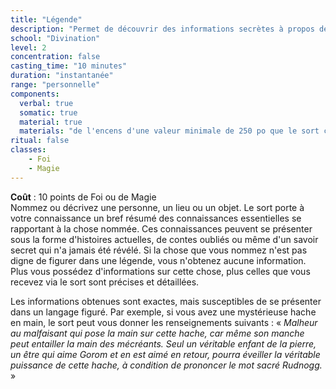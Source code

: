 ```yaml
---
title: "Légende"
description: "Permet de découvrir des informations secrètes à propos de la cible."
school: "Divination"
level: 2
concentration: false
casting_time: "10 minutes"
duration: "instantanée"
range: "personnelle"
components:
  verbal: true
  somatic: true
  material: true
  materials: "de l'encens d'une valeur minimale de 250 po que le sort consume et quatre bandelettes d'ivoire valant au moins 50 po chaque"
ritual: false
classes:
    - Foi
    - Magie
---
```

**Coût** : 10 points de Foi ou de Magie   
Nommez ou décrivez une personne, un lieu ou un objet. Le sort porte à votre connaissance un bref résumé des connaissances essentielles se rapportant à la chose nommée. Ces connaissances peuvent se présenter sous la forme d'histoires actuelles, de contes oubliés ou même d'un savoir secret qui n'a jamais été révélé. Si la chose que vous nommez n'est pas digne de figurer dans une légende, vous n'obtenez aucune information. Plus vous possédez d'informations sur cette chose, plus celles que vous recevez via le sort sont précises et détaillées.

Les informations obtenues sont exactes, mais susceptibles de se présenter dans un langage figuré. Par exemple, si vous avez une mystérieuse hache en main, le sort peut vous donner les renseignements suivants : « _Malheur au malfaisant qui pose la main sur cette hache, car même son manche peut entailler la main des mécréants. Seul un véritable enfant de la pierre, un être qui aime Gorom et en est aimé en retour, pourra éveiller la véritable puissance de cette hache, à condition de prononcer le mot sacré Rudnogg._ »
